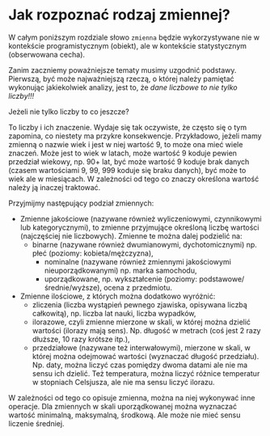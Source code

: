 # Jak rozpoznać rodzaj zmiennej?

W całym poniższym rozdziale słowo `zmienna` będzie wykorzystywane nie w kontekście programistycznym (obiekt), ale w kontekście statystycznym (obserwowana cecha). 

Zanim zaczniemy poważniejsze tematy musimy uzgodnić podstawy. Pierwszą, być może najważniejszą rzeczą, o której należy pamiętać wykonując jakiekolwiek analizy, jest to, że *dane liczbowe to nie tylko liczby!!!*

Jeżeli nie tylko liczby to co jeszcze? 

To liczby i ich znaczenie. Wydaje się tak oczywiste, że często się o tym zapomina, co niestety ma przykre konsekwencje. Przykładowo, jeżeli mamy zmienną o nazwie wiek i jest w niej wartość 9, to może ona mieć wiele znaczeń. Może jest to wiek w latach, może wartość 9 koduje pewien przedział wiekowy, np. 90+ lat, być może wartość 9 koduje brak danych (czasem wartościami 9, 99, 999 koduje się braku danych), być może to wiek ale w miesiącach. W zależności od tego co znaczy określona wartość należy ją inaczej traktować.

Przyjmijmy następujący podział zmiennych:

* Zmienne jakościowe (nazywane również wyliczeniowymi, czynnikowymi lub kategorycznymi), to zmienne przyjmujące określoną liczbę wartości (najczęściej nie liczbowych). Zmienne te można dalej podzielić na: 
  * binarne (nazywane również dwumianowymi, dychotomicznymi) np. płeć (poziomy: kobieta/mężczyzna),
	* nominalne (nazywane również zmiennymi jakościowymi nieuporządkowanymi) np. marka samochodu,
	* uporządkowane, np. wykształcenie (poziomy: podstawowe/średnie/wyższe), ocena z przedmiotu.
* Zmienne ilościowe, z których można dodatkowo wyróżnić:
	* zliczenia (liczba wystąpień pewnego zjawiska, opisywana liczbą całkowitą), np. liczba lat nauki, liczba wypadków,
	* ilorazowe, czyli zmienne mierzone w skali, w której można dzielić wartości (ilorazy mają sens). Np. długość w metrach (coś jest 2 razy dłuższe, 10 razy krótsze itp.),
	* przedziałowe (nazywane też interwałowymi), mierzone w skali, w której można odejmować wartości (wyznaczać długość przedziału). Np. daty, można liczyć czas pomiędzy dwoma datami ale nie ma sensu ich dzielić. Też temperatura, można liczyć różnice temperatur w stopniach Celsjusza, ale nie ma sensu liczyć ilorazu.

W zależności od tego co opisuje zmienna, można na niej wykonywać inne operacje. Dla zmiennych w skali uporządkowanej można wyznaczać wartość minimalną, maksymalną, środkową. Ale może nie mieć sensu liczenie średniej.


